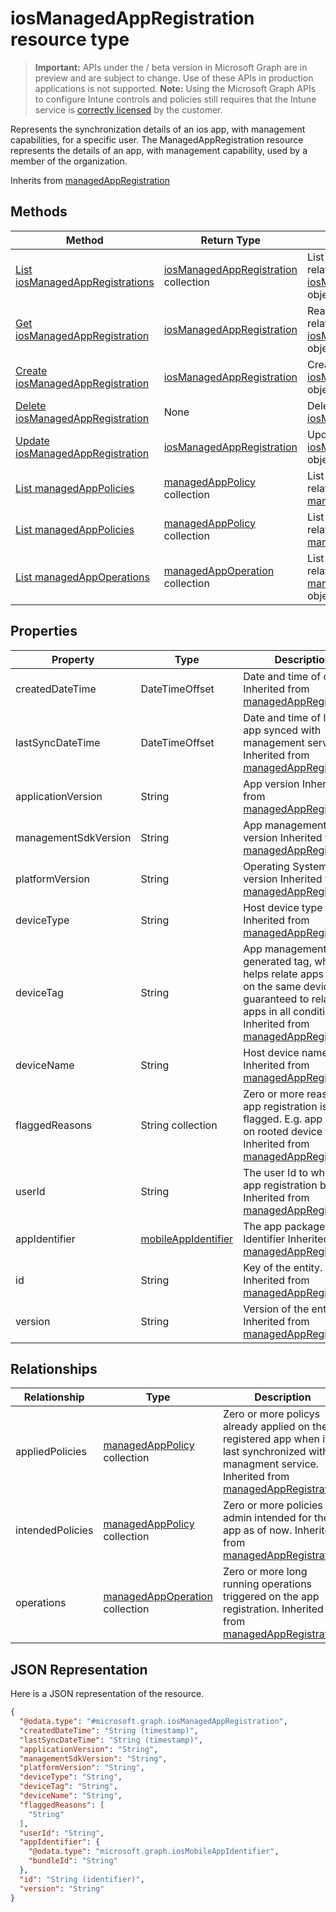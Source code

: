 ﻿# iosManagedAppRegistration resource type

> **Important:** APIs under the / beta version in Microsoft Graph are in preview and are subject to change. Use of these APIs in production applications is not supported.
> **Note:** Using the Microsoft Graph APIs to configure Intune controls and policies still requires that the Intune service is [correctly licensed](https://go.microsoft.com/fwlink/?linkid=839381) by the customer.

Represents the synchronization details of an ios app, with management capabilities, for a specific user.
The ManagedAppRegistration resource represents the details of an app, with management capability, used by a member of the organization.

Inherits from [managedAppRegistration](https://developer.microsoft.com/en-us/graph/docs/api-reference/beta/api/resources/intune_mam_managedappregistration.md)

## Methods
|Method|Return Type|Description|
|---|---|---|
|[List iosManagedAppRegistrations](https://developer.microsoft.com/en-us/graph/docs/api-reference/beta/api/api/intune_mam_iosmanagedappregistration_list.md)|[iosManagedAppRegistration](https://developer.microsoft.com/en-us/graph/docs/api-reference/beta/api/resources/intune_mam_iosmanagedappregistration.md) collection|List properties and relationships of the [iosManagedAppRegistration](https://developer.microsoft.com/en-us/graph/docs/api-reference/beta/api/resources/intune_mam_iosmanagedappregistration.md) objects.|
|[Get iosManagedAppRegistration](https://developer.microsoft.com/en-us/graph/docs/api-reference/beta/api/api/intune_mam_iosmanagedappregistration_get.md)|[iosManagedAppRegistration](https://developer.microsoft.com/en-us/graph/docs/api-reference/beta/api/resources/intune_mam_iosmanagedappregistration.md)|Read properties and relationships of the [iosManagedAppRegistration](https://developer.microsoft.com/en-us/graph/docs/api-reference/beta/api/resources/intune_mam_iosmanagedappregistration.md) object.|
|[Create iosManagedAppRegistration](https://developer.microsoft.com/en-us/graph/docs/api-reference/beta/api/api/intune_mam_iosmanagedappregistration_create.md)|[iosManagedAppRegistration](https://developer.microsoft.com/en-us/graph/docs/api-reference/beta/api/resources/intune_mam_iosmanagedappregistration.md)|Create a new [iosManagedAppRegistration](https://developer.microsoft.com/en-us/graph/docs/api-reference/beta/api/resources/intune_mam_iosmanagedappregistration.md) object.|
|[Delete iosManagedAppRegistration](https://developer.microsoft.com/en-us/graph/docs/api-reference/beta/api/api/intune_mam_iosmanagedappregistration_delete.md)|None|Deletes a [iosManagedAppRegistration](https://developer.microsoft.com/en-us/graph/docs/api-reference/beta/api/resources/intune_mam_iosmanagedappregistration.md).|
|[Update iosManagedAppRegistration](https://developer.microsoft.com/en-us/graph/docs/api-reference/beta/api/api/intune_mam_iosmanagedappregistration_update.md)|[iosManagedAppRegistration](https://developer.microsoft.com/en-us/graph/docs/api-reference/beta/api/resources/intune_mam_iosmanagedappregistration.md)|Update the properties of a [iosManagedAppRegistration](https://developer.microsoft.com/en-us/graph/docs/api-reference/beta/api/resources/intune_mam_iosmanagedappregistration.md) object.|
|[List managedAppPolicies](https://developer.microsoft.com/en-us/graph/docs/api-reference/beta/api/api/intune_mam_managedapppolicy_list.md)|[managedAppPolicy](https://developer.microsoft.com/en-us/graph/docs/api-reference/beta/api/resources/intune_mam_managedapppolicy.md) collection|List properties and relationships of the [managedAppPolicy](https://developer.microsoft.com/en-us/graph/docs/api-reference/beta/api/resources/intune_mam_managedapppolicy.md) objects.|
|[List managedAppPolicies](https://developer.microsoft.com/en-us/graph/docs/api-reference/beta/api/api/intune_mam_managedapppolicy_list.md)|[managedAppPolicy](https://developer.microsoft.com/en-us/graph/docs/api-reference/beta/api/resources/intune_mam_managedapppolicy.md) collection|List properties and relationships of the [managedAppPolicy](https://developer.microsoft.com/en-us/graph/docs/api-reference/beta/api/resources/intune_mam_managedapppolicy.md) objects.|
|[List managedAppOperations](https://developer.microsoft.com/en-us/graph/docs/api-reference/beta/api/api/intune_mam_managedappoperation_list.md)|[managedAppOperation](https://developer.microsoft.com/en-us/graph/docs/api-reference/beta/api/resources/intune_mam_managedappoperation.md) collection|List properties and relationships of the [managedAppOperation](https://developer.microsoft.com/en-us/graph/docs/api-reference/beta/api/resources/intune_mam_managedappoperation.md) objects.|

## Properties
|Property|Type|Description|
|---|---|---|
|createdDateTime|DateTimeOffset|Date and time of creation Inherited from [managedAppRegistration](https://developer.microsoft.com/en-us/graph/docs/api-reference/beta/api/resources/intune_mam_managedappregistration.md)|
|lastSyncDateTime|DateTimeOffset|Date and time of last the app synced with management service. Inherited from [managedAppRegistration](https://developer.microsoft.com/en-us/graph/docs/api-reference/beta/api/resources/intune_mam_managedappregistration.md)|
|applicationVersion|String|App version Inherited from [managedAppRegistration](https://developer.microsoft.com/en-us/graph/docs/api-reference/beta/api/resources/intune_mam_managedappregistration.md)|
|managementSdkVersion|String|App management SDK version Inherited from [managedAppRegistration](https://developer.microsoft.com/en-us/graph/docs/api-reference/beta/api/resources/intune_mam_managedappregistration.md)|
|platformVersion|String|Operating System version Inherited from [managedAppRegistration](https://developer.microsoft.com/en-us/graph/docs/api-reference/beta/api/resources/intune_mam_managedappregistration.md)|
|deviceType|String|Host device type Inherited from [managedAppRegistration](https://developer.microsoft.com/en-us/graph/docs/api-reference/beta/api/resources/intune_mam_managedappregistration.md)|
|deviceTag|String|App management SDK generated tag, which helps relate apps hosted on the same device. Not guaranteed to relate apps in all conditions. Inherited from [managedAppRegistration](https://developer.microsoft.com/en-us/graph/docs/api-reference/beta/api/resources/intune_mam_managedappregistration.md)|
|deviceName|String|Host device name Inherited from [managedAppRegistration](https://developer.microsoft.com/en-us/graph/docs/api-reference/beta/api/resources/intune_mam_managedappregistration.md)|
|flaggedReasons|String collection|Zero or more reasons an app registration is flagged. E.g. app running on rooted device Inherited from [managedAppRegistration](https://developer.microsoft.com/en-us/graph/docs/api-reference/beta/api/resources/intune_mam_managedappregistration.md)|
|userId|String|The user Id to who this app registration belongs. Inherited from [managedAppRegistration](https://developer.microsoft.com/en-us/graph/docs/api-reference/beta/api/resources/intune_mam_managedappregistration.md)|
|appIdentifier|[mobileAppIdentifier](https://developer.microsoft.com/en-us/graph/docs/api-reference/beta/api/resources/intune_mam_mobileappidentifier.md)|The app package Identifier Inherited from [managedAppRegistration](https://developer.microsoft.com/en-us/graph/docs/api-reference/beta/api/resources/intune_mam_managedappregistration.md)|
|id|String|Key of the entity. Inherited from [managedAppRegistration](https://developer.microsoft.com/en-us/graph/docs/api-reference/beta/api/resources/intune_mam_managedappregistration.md)|
|version|String|Version of the entity. Inherited from [managedAppRegistration](https://developer.microsoft.com/en-us/graph/docs/api-reference/beta/api/resources/intune_mam_managedappregistration.md)|

## Relationships
|Relationship|Type|Description|
|---|---|---|
|appliedPolicies|[managedAppPolicy](https://developer.microsoft.com/en-us/graph/docs/api-reference/beta/api/resources/intune_mam_managedapppolicy.md) collection|Zero or more policys already applied on the registered app when it last synchronized with managment service. Inherited from [managedAppRegistration](https://developer.microsoft.com/en-us/graph/docs/api-reference/beta/api/resources/intune_mam_managedappregistration.md)|
|intendedPolicies|[managedAppPolicy](https://developer.microsoft.com/en-us/graph/docs/api-reference/beta/api/resources/intune_mam_managedapppolicy.md) collection|Zero or more policies admin intended for the app as of now. Inherited from [managedAppRegistration](https://developer.microsoft.com/en-us/graph/docs/api-reference/beta/api/resources/intune_mam_managedappregistration.md)|
|operations|[managedAppOperation](https://developer.microsoft.com/en-us/graph/docs/api-reference/beta/api/resources/intune_mam_managedappoperation.md) collection|Zero or more long running operations triggered on the app registration. Inherited from [managedAppRegistration](https://developer.microsoft.com/en-us/graph/docs/api-reference/beta/api/resources/intune_mam_managedappregistration.md)|

## JSON Representation
Here is a JSON representation of the resource.
<!-- {
  "blockType": "resource",
  "keyProperty": "id",
  "@odata.type": "microsoft.graph.iosManagedAppRegistration"
}
-->
```json
{
  "@odata.type": "#microsoft.graph.iosManagedAppRegistration",
  "createdDateTime": "String (timestamp)",
  "lastSyncDateTime": "String (timestamp)",
  "applicationVersion": "String",
  "managementSdkVersion": "String",
  "platformVersion": "String",
  "deviceType": "String",
  "deviceTag": "String",
  "deviceName": "String",
  "flaggedReasons": [
    "String"
  ],
  "userId": "String",
  "appIdentifier": {
    "@odata.type": "microsoft.graph.iosMobileAppIdentifier",
    "bundleId": "String"
  },
  "id": "String (identifier)",
  "version": "String"
}
```



